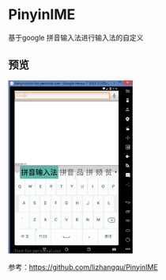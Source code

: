 # PinyinIME
基于google 拼音输入法进行输入法的自定义

## 预览
<img src="preview.png" width="50%" height="50%" />

参考：https://github.com/lizhangqu/PinyinIME
